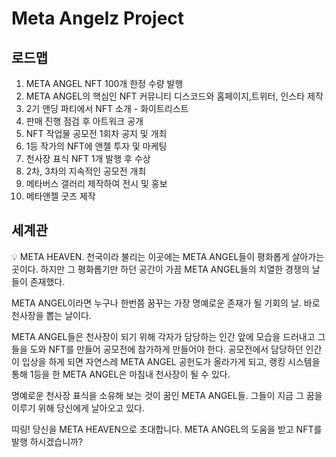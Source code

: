 # Meta Angelz Project
## 로드맵

1. META ANGEL NFT 100개 한정 수량 발행
2. META ANGEL의 핵심인 NFT 커뮤니티 디스코드와 홈페이지,트위터, 인스타 제작
3. 2기 앤딩 파티에서 NFT 소개 - 화이트리스트
4. 판매 진행 점검 후 아트워크 공개
5. NFT 작업물 공모전 1회차 공지 및 개최
6. 1등 작가의 NFT에 앤젤 투자 및 마케팅
7. 천사장 표식 NFT 1개 발행 후 수상
8. 2차, 3차의 지속적인 공모전 개최
9. 메타버스 갤러리 제작하여 전시 및 홍보
10. 메타앤젤 굿즈 제작

## 세계관

💡 META HEAVEN.
천국이라 불리는 이곳에는 META ANGEL들이 평화롭게 살아가는 곳이다.
하지만 그 평화롭기만 하던 공간이
가끔 META ANGEL들의 치열한 경쟁의 날들이 존재했다.

META ANGEL이라면 누구나 한번쯤 꿈꾸는 가장 명예로운 존재가 될 기회의 날.
바로 천사장을 뽑는 날이다.

META ANGEL들은 천사장이 되기 위해
각자가 담당하는 인간 앞에 모습을 드러내고
그들을 도와 NFT를 만들어 공모전에 참가하게 만들어야 한다.
공모전에서 담당하던 인간이 입상을 하게 되면
자연스레 META ANGEL 공헌도가 올라가게 되고,
랭킹 시스템을 통해 1등을 한 META ANGEL은 마침내 천사장이 될 수 있다.

명예로운 천사장 표식을 소유해 보는 것이 꿈인 META ANGEL들.
그들이 지금 그 꿈을 이루기 위해 당신에게 날아오고 있다.

띠링!
당신을 META HEAVEN으로 초대합니다.
META ANGEL의 도움을 받고 NFT를 발행 하시겠습니까?
